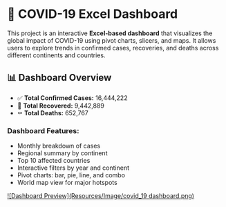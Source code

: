 # 🦠 COVID-19 Excel Dashboard
This project is an interactive **Excel-based dashboard** that visualizes the global impact of COVID-19 using pivot charts, slicers, and maps. It allows users to explore trends in confirmed cases, recoveries, and deaths across different continents and countries.


## 📊 Dashboard Overview

- ✅ **Total Confirmed Cases:** 16,444,222  
- 💉 **Total Recovered:** 9,442,889  
- ⚰️ **Total Deaths:** 652,767  

### Dashboard Features:
- Monthly breakdown of cases
- Regional summary by continent
- Top 10 affected countries
- Interactive filters by year and continent
- Pivot charts: bar, pie, line, and combo
- World map view for major hotspots

[![Dashboard Preview](Resources/Image/covid_19 dashboard.png)](https://github.com/yourusername/yourrepo)

